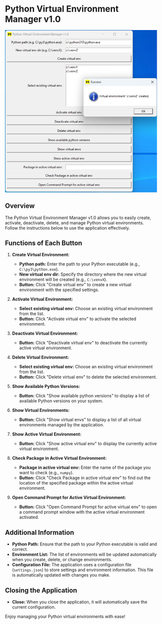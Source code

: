 # Python Virtual Environment Manager v1.0

![Application Screenshot](https://github.com/mohabhui/resources/blob/main/images/python_virtual_environment_manager_v1.0.png?raw=true)

## Overview
The Python Virtual Environment Manager v1.0 allows you to easily create, activate, deactivate, delete, and manage Python virtual environments. Follow the instructions below to use the application effectively.

## Functions of Each Button

1. **Create Virtual Environment:**
   - **Python path:** Enter the path to your Python executable (e.g., `C:\py3\python.exe`).
   - **New virtual env dir:** Specify the directory where the new virtual environment will be created (e.g., `C:\venvX`).
   - **Button:** Click "Create virtual env" to create a new virtual environment with the specified settings.

2. **Activate Virtual Environment:**
   - **Select existing virtual env:** Choose an existing virtual environment from the list.
   - **Button:** Click "Activate virtual env" to activate the selected environment.

3. **Deactivate Virtual Environment:**
   - **Button:** Click "Deactivate virtual env" to deactivate the currently active virtual environment.

4. **Delete Virtual Environment:**
   - **Select existing virtual env:** Choose an existing virtual environment from the list.
   - **Button:** Click "Delete virtual env" to delete the selected environment.

5. **Show Available Python Versions:**
   - **Button:** Click "Show available python versions" to display a list of available Python versions on your system.

6. **Show Virtual Environments:**
   - **Button:** Click "Show virtual envs" to display a list of all virtual environments managed by the application.

7. **Show Active Virtual Environment:**
   - **Button:** Click "Show active virtual env" to display the currently active virtual environment.

8. **Check Package in Active Virtual Environment:**
   - **Package in active virtual env:** Enter the name of the package you want to check (e.g., `numpy`).
   - **Button:** Click "Check Package in active virtual env" to find out the location of the specified package within the active virtual environment.

9. **Open Command Prompt for Active Virtual Environment:**
   - **Button:** Click "Open Command Prompt for active virtual env" to open a command prompt window with the active virtual environment activated.

## Additional Information
- **Python Path:** Ensure that the path to your Python executable is valid and correct.
- **Environment List:** The list of environments will be updated automatically when you create, delete, or change environments.
- **Configuration File:** The application uses a configuration file (`settings.json`) to store settings and environment information. This file is automatically updated with changes you make.

## Closing the Application
- **Close:** When you close the application, it will automatically save the current configuration.

Enjoy managing your Python virtual environments with ease!
